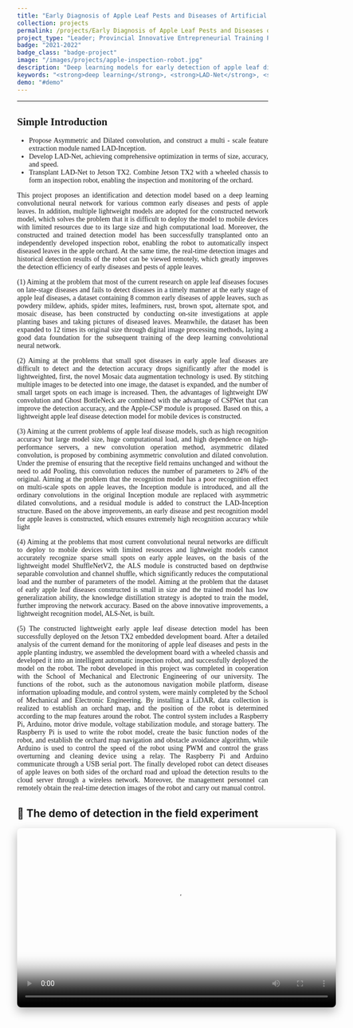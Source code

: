 ```yaml
---
title: "Early Diagnosis of Apple Leaf Pests and Diseases of Artificial Intelligence and Inspection Robots"
collection: projects
permalink: /projects/Early Diagnosis of Apple Leaf Pests and Diseases of Artificial Intelligence and Inspection Robots
project_type: "Leader; Provincial Innovative Entrepreneurial Training Plan Program (2021 May to 2022 May)"
badge: "2021-2022"
badge_class: "badge-project"
image: "/images/projects/apple-inspection-robot.jpg"
description: "Deep learning models for early detection of apple leaf diseases with successful deployment on Jetson TX2 inspection robot."
keywords: "<strong>deep learning</strong>, <strong>LAD-Net</strong>, <strong>Jetson TX2</strong>, <strong>inspection robot</strong>"
demo: "#demo"
---
```



********************************

<div style="text-align: justify; font-family: 'Times New Roman', Times, serif;">
<h2>Simple Introduction</h2>
<ul>
<li>Propose Asymmetric and Dilated convolution, and construct a multi - scale feature extraction module named LAD-Inception.</li>
<li>Develop LAD-Net, achieving comprehensive optimization in terms of size, accuracy, and speed.</li>
<li>Transplant LAD-Net to Jetson TX2. Combine Jetson TX2 with a wheeled chassis to form an inspection robot, enabling the inspection and monitoring of the orchard.</li>
</ul>

<p>This project proposes an identification and detection model based on a deep learning convolutional neural network for various common early diseases and pests of apple leaves. In addition, multiple lightweight models are adopted for the constructed network model, which solves the problem that it is difficult to deploy the model to mobile devices with limited resources due to its large size and high computational load. Moreover, the constructed and trained detection model has been successfully transplanted onto an independently developed inspection robot, enabling the robot to automatically inspect diseased leaves in the apple orchard. At the same time, the real-time detection images and historical detection results of the robot can be viewed remotely, which greatly improves the detection efficiency of early diseases and pests of apple leaves.</p>

<p>(1) Aiming at the problem that most of the current research on apple leaf diseases focuses on late-stage diseases and fails to detect diseases in a timely manner at the early stage of apple leaf diseases, a dataset containing 8 common early diseases of apple leaves, such as powdery mildew, aphids, spider mites, leafminers, rust, brown spot, alternate spot, and mosaic disease, has been constructed by conducting on-site investigations at apple planting bases and taking pictures of diseased leaves. Meanwhile, the dataset has been expanded to 12 times its original size through digital image processing methods, laying a good data foundation for the subsequent training of the deep learning convolutional neural network.</p>

<p>(2) Aiming at the problems that small spot diseases in early apple leaf diseases are difficult to detect and the detection accuracy drops significantly after the model is lightweighted, first, the novel Mosaic data augmentation technology is used. By stitching multiple images to be detected into one image, the dataset is expanded, and the number of small target spots on each image is increased. Then, the advantages of lightweight DW convolution and Ghost BottleNeck are combined with the advantage of CSPNet that can improve the detection accuracy, and the Apple-CSP module is proposed. Based on this, a lightweight apple leaf disease detection model for mobile devices is constructed.</p>

<p>(3) Aiming at the current problems of apple leaf disease models, such as high recognition accuracy but large model size, huge computational load, and high dependence on high-performance servers, a new convolution operation method, asymmetric dilated convolution, is proposed by combining asymmetric convolution and dilated convolution. Under the premise of ensuring that the receptive field remains unchanged and without the need to add Pooling, this convolution reduces the number of parameters to 24% of the original. Aiming at the problem that the recognition model has a poor recognition effect on multi-scale spots on apple leaves, the Inception module is introduced, and all the ordinary convolutions in the original Inception module are replaced with asymmetric dilated convolutions, and a residual module is added to construct the LAD-Inception structure. Based on the above improvements, an early disease and pest recognition model for apple leaves is constructed, which ensures extremely high recognition accuracy while light</p>
<p>(4) Aiming at the problems that most current convolutional neural networks are difficult to deploy to mobile devices with limited resources and lightweight models cannot accurately recognize sparse small spots on early apple leaves, on the basis of the lightweight model ShuffleNetV2, the ALS module is constructed based on depthwise separable convolution and channel shuffle, which significantly reduces the computational load and the number of parameters of the model. Aiming at the problem that the dataset of early apple leaf diseases constructed is small in size and the trained model has low generalization ability, the knowledge distillation strategy is adopted to train the model, further improving the network accuracy. Based on the above innovative improvements, a lightweight recognition model, ALS-Net, is built.</p>

<p>(5) The constructed lightweight early apple leaf disease detection model has been successfully deployed on the Jetson TX2 embedded development board. After a detailed analysis of the current demand for the monitoring of apple leaf diseases and pests in the apple planting industry, we assembled the development board with a wheeled chassis and developed it into an intelligent automatic inspection robot, and successfully deployed the model on the robot. The robot developed in this project was completed in cooperation with the School of Mechanical and Electronic Engineering of our university. The functions of the robot, such as the autonomous navigation mobile platform, disease information uploading module, and control system, were mainly completed by the School of Mechanical and Electronic Engineering. By installing a LiDAR, data collection is realized to establish an orchard map, and the position of the robot is determined according to the map features around the robot. The control system includes a Raspberry Pi, Arduino, motor drive module, voltage stabilization module, and storage battery. The Raspberry Pi is used to write the robot model, create the basic function nodes of the robot, and establish the orchard map navigation and obstacle avoidance algorithm, while Arduino is used to control the speed of the robot using PWM and control the grass overturning and cleaning device using a relay. The Raspberry Pi and Arduino communicate through a USB serial port. The finally developed robot can detect diseases of apple leaves on both sides of the orchard road and upload the detection results to the cloud server through a wireless network. Moreover, the management personnel can remotely obtain the real-time detection images of the robot and carry out manual control.</p>
</div>


<h2 id="demo"> 🌾 The demo of detection in the field experiment</h2>

<div style="text-align: center;">
  <video width="640" height="360" controls 
         poster="http://zhuxy-USTC.github.io/images/robot_based_detection_experiment.png" 
         style="display: block; margin: auto; box-shadow: 0 8px 20px rgba(0, 0, 0, 0.3); border-radius: 8px;">
    <source src="http://zhuxy-USTC.github.io/videos/robot_experiment.mp4" type="video/mp4">
    Your browser does not support the video tag.
  </video>
</div>
